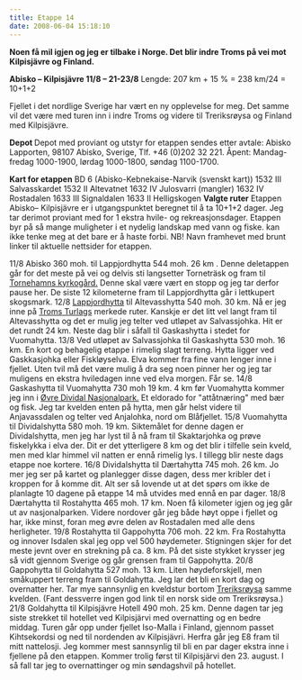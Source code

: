```yaml
---
title: Etappe 14
date: 2008-06-04 15:18:10
---
```


<strong>Noen få mil igjen og jeg er tilbake i Norge. Det blir indre Troms på vei mot Kilpisjävre og Finland.</strong>

<strong>Abisko – Kilpisjävre 11/8 – 21-23/8</strong>
Lengde: 207 km + 15 %        =  238 km/24 = 10+1+2

Fjellet i det nordlige Sverige har vært en ny opplevelse for meg. Det samme vil det være med turen inn i indre Troms og videre til Treriksrøysa og Finland med Kilpisjävre.

<strong>Depot </strong>
Depot med proviant og utstyr for etappen sendes etter avtale:  Abisko Lapporten, 98107 Abisko, Sverige, Tlf. +46 (0)202 32 221. Åpent: Mandag-fredag 1000-1900, lørdag 1000-1800, søndag 1100-1700.

<strong>Kart for etappen</strong>
BD 6        (Abisko-Kebnekaise-Narvik (svenskt kart))
1532 III    Salvasskardet
1532 II        Altevatnet
1632 IV    Julosvarri (mangler)
1632 IV    Rostadalen
1633 III    Signaldalen
1633  II        Helligskogen
<strong>
Valgte ruter</strong>
Etappen Abisko– Kilpisjävre er i utgangspunktet beregnet til å ta 10+1+2 dager. Jeg tar derimot proviant med for 1 ekstra hvile- og rekreasjonsdager. Etappen byr på så mange muligheter i et nydelig landskap med vann og fiske. kan ikke tenke meg at det bare er å haste forbi.
NB!  Navn framhevet med brunt linker til aktuelle nettsider for etappen.

11/8
Abisko 360 moh. til Lappjordhytta 544 moh. 26 km . Denne deletappen går for det meste på vei og delvis sti langsetter Torneträsk og fram til <a href="http://www.vinterfestuka.no/vu95/svbjgrav.htm">Tornehamns kyrkogård.</a> Denne skal være vært en stopp og jeg tar derfor  pause her. De siste 12 kilometerne fram til Lappjordhytta  går i lettkupert skogsmark.
12/8
<a href="http://www.turistforeningen.no/cabin.php?ca_id=76&amp;x=16&amp;y=24&amp;v=3&amp;fo_id=6292">Lappjordhytta</a> til Altevasshytta 540 moh. 30 km. Nå er jeg inne på <a href="http://www.turistforeningen.no/troms/index.php">Troms Turlags</a> merkede ruter. Kanskje er det litt vel langt fram til Altevasshytta og det er mulig jeg telter ved utløpet av Salvassjohka. Hit er det rundt 24 km. Neste dag blir i såfall til Gaskashytta i stedet for Vuomahytta.
13/8
Ved utløpet av Salvassjohka til Gaskashytta 530 moh. 16 km. En kort og behagelig etappe i rimelig slagt terreng. Hytta ligger ved Gaskkasjohka eller Fiskløyselva. Elva kommer fra fine vann lenger inne i fjellet. Uten tvil må det være mulig å dra seg noen pinner her og jeg tar muligens en ekstra hviledagen inne ved elva morgen. Får se.
14/8
Gaskashytta til Vuomahytta 730 moh 19 km. 4 km før Vuomahytta kommer jeg inn i <a href="http://www.dirnat.no/content.ap?thisId=3015">Øvre Dividal Nasjonalpark.</a> Et eldorado for "attåtnæring" med bær og fisk. Jeg tar kvelden enten på hytta, men går helst videre til Anjavassdalen og telter ved Anjalohka, nord om Blåfjellet.
15/8
Vuomahytta til Dividalshytta 580 moh. 19 km.  Siktemålet for denne dagen er Dividalshytta, men jeg har lyst til å nå fram til Skaktarjohka og prøve fiskelykka i elva der. Dit er det ytterligere 8 km og det blir i tilfelle sein kveld, men med klar himmel vil natten er ennå rimelig lys. I tillegg blir neste dags etappe noe kortere.
16/8
Dividalshytta til Dærtahytta 745 moh. 26 km. Jo mer jeg ser på kartet og planlegger disse dagen, dess mer kribler det i kroppen for å komme dit. Alt ser så lovende ut at det spørs om ikke de planlagte 10 dagene på etappe 14 må utvides med ennå en par dager.
18/8
Dærtahytta til Rostahytta 465 moh.  17 km.  Noen få kilometer igjen og jeg går ut av nasjonalparken. Videre nordover går jeg både høyt oppe i fjellet og har, ikke minst, foran meg øvre delen av Rostadalen med alle dens herligheter.
19/8
Rostahytta til Gappohytta 706 moh. 22 km. Fra Rostahytta og innover Isdalen skal jeg opp vel 500 høydemeter. Stigningen skjer for det meste jevnt over en strekning på ca. 8 km.  På det siste stykket krysser jeg så vidt gjennom Sverige og går grensen fram til Gappohytta.
20/8
Gappohytta til Goldahytta 527 moh. 13 km. Liten høydeforskjell, men småkuppert terreng fram til Goldahytta. Jeg lar det bli en kort dag og overnatter her. Tar mye sannsynlig en kveldstur bortom <a href="http://www.karesuando.se/kdo/treriksroset.htm">Treriksrøysa</a> samme kvelden. (Fant dessverre ingen god link til en norsk side om Treriksrøysa.)
21/8
Goldahytta til Kilpisjävre Hotell 490 moh. 25 km.  Denne dagen tar jeg siste strekket til hotellet ved Kilpisjärvi med overnatting og en bedre middag. Turen går opp under fjellet Iso-Malla i Finland, gjennom passet Kihtsekordsi og ned til nordenden av Kilpisjävri. Herfra går jeg E8 fram til mitt nattelosji.
Jeg kommer mest sannsynlig til bli en par dager ekstra inne i fjellene på den etappen. Kommer trolig først til Kilpisjärvi den 23. august. I så fall tar jeg to overnattinger og min søndagshvil på hotellet.
